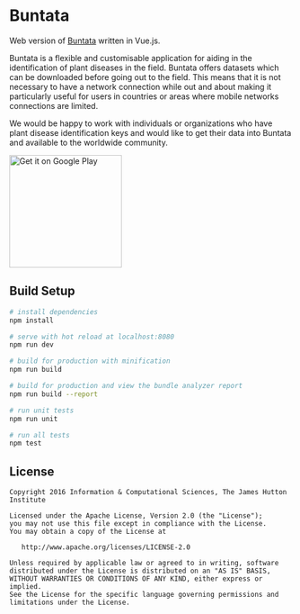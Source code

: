 # Buntata

Web version of <a href="https://ics.hutton.ac.uk/get-buntata">Buntata</a> written in Vue.js.

Buntata is a flexible and customisable application for aiding in the identification of plant diseases in the field. Buntata offers datasets which can be downloaded before going out to the field. This means that it is not necessary to have a network connection while out and about making it particularly useful for users in countries or areas where mobile networks connections are limited.

We would be happy to work with individuals or organizations who have plant disease identification keys and would like to get their data into Buntata and available to the worldwide community.

<a href='https://play.google.com/store/apps/details?id=uk.ac.hutton.ics.buntata&utm_source=global_co&utm_medium=prtnr&utm_content=Mar2515&utm_campaign=PartBadge&pcampaignid=MKT-Other-global-all-co-prtnr-py-PartBadge-Mar2515-1'><img alt='Get it on Google Play' src='https://play.google.com/intl/en_us/badges/images/generic/en_badge_web_generic.png' width="200"/></a>

## Build Setup

``` bash
# install dependencies
npm install

# serve with hot reload at localhost:8080
npm run dev

# build for production with minification
npm run build

# build for production and view the bundle analyzer report
npm run build --report

# run unit tests
npm run unit

# run all tests
npm test
```

License
--------

    Copyright 2016 Information & Computational Sciences, The James Hutton Institute

    Licensed under the Apache License, Version 2.0 (the "License");
    you may not use this file except in compliance with the License.
    You may obtain a copy of the License at

       http://www.apache.org/licenses/LICENSE-2.0

    Unless required by applicable law or agreed to in writing, software
    distributed under the License is distributed on an "AS IS" BASIS,
    WITHOUT WARRANTIES OR CONDITIONS OF ANY KIND, either express or implied.
    See the License for the specific language governing permissions and
    limitations under the License.
